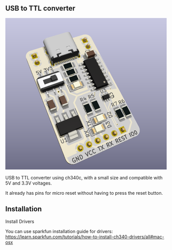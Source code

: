 
## USB to TTL converter 

![App Screenshot](https://github.com/JAPS01/USB_TTL/blob/main/PCB_USB_TTL/Render/3D.png?raw=true)

USB to TTL converter using ch340c, with a small size and compatible with 5V and 3.3V voltages.

It already has pins for micro reset without having to press the reset button.

## Installation

Install Drivers


You can use sparkfun installation guide for drivers: 
https://learn.sparkfun.com/tutorials/how-to-install-ch340-drivers/all#mac-osx
    
